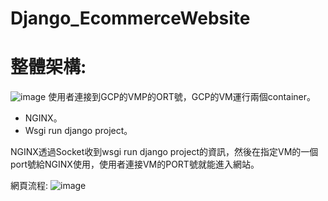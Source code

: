 # Django_EcommerceWebsite
# 整體架構:
![image](https://github.com/Joyang0419/Django_EcommerceWebsite/blob/master/image/%E6%95%B4%E9%AB%94%E6%9E%B6%E6%A7%8B.jpg)
使用者連接到GCP的VMP的ORT號，GCP的VM運行兩個container。
- NGINX。
- Wsgi run django project。

NGINX透過Socket收到wsgi run django project的資訊，然後在指定VM的一個port號給NGINX使用，使用者連接VM的PORT號就能進入網站。

網頁流程:
![image](https://github.com/Joyang0419/Django_EcommerceWebsite/blob/master/image/%E7%B6%B2%E7%AB%99%E6%B5%81%E7%A8%8B.jpg)
